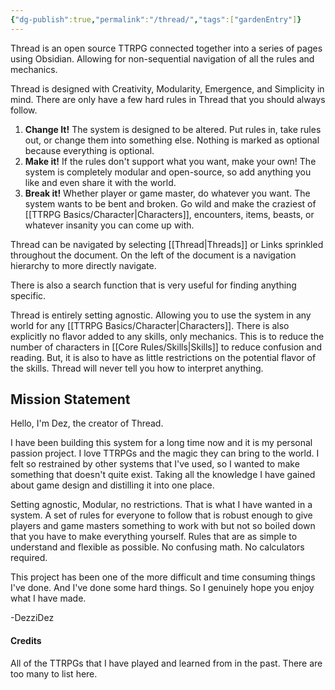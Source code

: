 ```yaml
---
{"dg-publish":true,"permalink":"/thread/","tags":["gardenEntry"]}
---
```


Thread is an open source TTRPG connected together into a series of pages using Obsidian. Allowing for non-sequential navigation of all the rules and mechanics.

Thread is designed with Creativity, Modularity, Emergence, and Simplicity in mind. There are only have a few hard rules in Thread that you should always follow.
1. **Change It!** The system is designed to be altered. Put rules in, take rules out, or change them into something else. Nothing is marked as optional because everything is optional.
2. **Make it!** If the rules don't support what you want, make your own! The system is completely modular and open-source, so add anything you like and even share it with the world.
3. **Break it!** Whether player or game master, do whatever you want. The system wants to be bent and broken. Go wild and make the craziest of [[TTRPG Basics/Character\|Characters]], encounters, items, beasts, or whatever insanity you can come up with.

Thread can be navigated by selecting [[Thread\|Threads]] or Links sprinkled throughout the document. On the left of the document is a navigation hierarchy to more directly navigate.

There is also a search function that is very useful for finding anything specific.

Thread is entirely setting agnostic. Allowing you to use the system in any world for any [[TTRPG Basics/Character\|Characters]]. There is also explicitly no flavor added to any skills, only mechanics. This is to reduce the number of characters in [[Core Rules/Skills\|Skills]] to reduce confusion and reading. But, it is also to have as little restrictions on the potential flavor of the skills. Thread will never tell you how to interpret anything.


## Mission Statement

Hello, I'm Dez, the creator of Thread.

I have been building this system for a long time now and it is my personal passion project. I love TTRPGs and the magic they can bring to the world. I felt so restrained by other systems that I've used, so I wanted to make something that doesn't quite exist. Taking all the knowledge I have gained about game design and distilling it into one place.

Setting agnostic, Modular, no restrictions. That is what I have wanted in a system. A set of rules for everyone to follow that is robust enough to give players and game masters something to work with but not so boiled down that you have to make everything yourself. Rules that are as simple to understand and flexible as possible. No confusing math. No calculators required.

This project has been one of the more difficult and time consuming things I've done. And I've done some hard things. So I genuinely hope you enjoy what I have made.

-DezziDez


#### Credits
All of the TTRPGs that I have played and learned from in the past. There are too many to list here.
